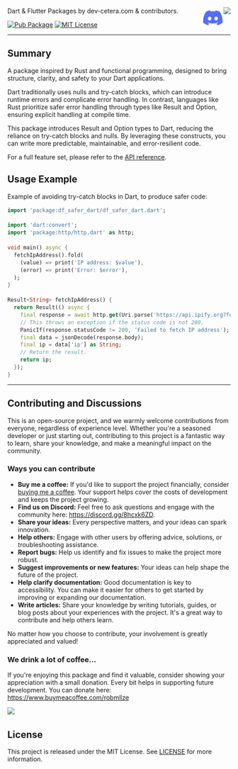 <a href="https://www.buymeacoffee.com/robmllze" target="_blank"><img align="right" src="https://cdn.buymeacoffee.com/buttons/default-orange.png" height="48"></a>
<a href="https://discord.gg/8hcxk6ZD" target="_blank"><img align="right" src="https://raw.githubusercontent.com/dev-cetera/resources/refs/heads/main/assets/discord_icon/discord_icon.svg" height="48"></a>

Dart & Flutter Packages by dev-cetera.com & contributors.

[![Pub Package](https://img.shields.io/pub/v/dart_package_template.svg)](https://pub.dev/packages/dart_package_template)
[![MIT License](https://img.shields.io/badge/License-MIT-blue.svg)](https://raw.githubusercontent.com/dev-cetera/dart_package_template/main/LICENSE)

---

## Summary

A package inspired by Rust and functional programming, designed to bring structure, clarity, and safety to your Dart applications.

Dart traditionally uses nulls and try-catch blocks, which can introduce runtime errors and complicate error handling. In contrast, languages like Rust prioritize safer error handling through types like Result and Option, ensuring explicit handling at compile time.

This package introduces Result and Option types to Dart, reducing the reliance on try-catch blocks and nulls. By leveraging these constructs, you can write more predictable, maintainable, and error-resilient code.

For a full feature set, please refer to the [API reference](https://pub.dev/documentation/df_safer_dart/).

## Usage Example

Example of avoiding try-catch blocks in Dart, to produce safer code:

```dart
import 'package:df_safer_dart/df_safer_dart.dart';

import 'dart:convert';
import 'package:http/http.dart' as http;

void main() async {
  fetchIpAddress().fold(
    (value) => print('IP address: $value'),
    (error) => print('Error: $error'),
  );
}

Result<String> fetchIpAddress() {
  return Result(() async {
    final response = await http.get(Uri.parse('https://api.ipify.org?format=json'));
    // This throws an exception if the status code is not 200.
    PanicIf(response.statusCode != 200, 'Failed to fetch IP address');
    final data = jsonDecode(response.body);
    final ip = data['ip'] as String;
    // Return the result.
    return ip;
  });
}
```

---

## Contributing and Discussions

This is an open-source project, and we warmly welcome contributions from everyone, regardless of experience level. Whether you're a seasoned developer or just starting out, contributing to this project is a fantastic way to learn, share your knowledge, and make a meaningful impact on the community.

### Ways you can contribute

- **Buy me a coffee:** If you'd like to support the project financially, consider [buying me a coffee](https://www.buymeacoffee.com/robmllze). Your support helps cover the costs of development and keeps the project growing.
- **Find us on Discord:** Feel free to ask questions and engage with the community here: https://discord.gg/8hcxk6ZD.
- **Share your ideas:** Every perspective matters, and your ideas can spark innovation.
- **Help others:** Engage with other users by offering advice, solutions, or troubleshooting assistance.
- **Report bugs:** Help us identify and fix issues to make the project more robust.
- **Suggest improvements or new features:** Your ideas can help shape the future of the project.
- **Help clarify documentation:** Good documentation is key to accessibility. You can make it easier for others to get started by improving or expanding our documentation.
- **Write articles:** Share your knowledge by writing tutorials, guides, or blog posts about your experiences with the project. It's a great way to contribute and help others learn.

No matter how you choose to contribute, your involvement is greatly appreciated and valued!

### We drink a lot of coffee...

If you're enjoying this package and find it valuable, consider showing your appreciation with a small donation. Every bit helps in supporting future development. You can donate here: https://www.buymeacoffee.com/robmllze

<a href="https://www.buymeacoffee.com/robmllze" target="_blank"><img src="https://cdn.buymeacoffee.com/buttons/default-orange.png" height="40"></a>

## License

This project is released under the MIT License. See [LICENSE](https://raw.githubusercontent.com/dev-cetera/dart_package_template/main/LICENSE) for more information.
